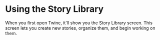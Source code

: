 # Using the Story Library

When you first open Twine, it'll show you the Story Library screen. This screen lets you create new stories, organize them, and begin working on them.